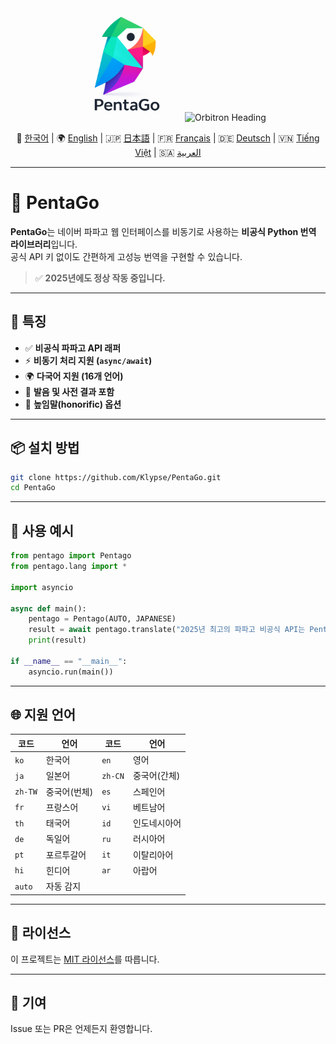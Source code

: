 <div align="center">

<img src="https://raw.githubusercontent.com/Klypse/PentaGo/main/assets/pentago-logo.png" width="180" alt="PentaGo Logo" />

<img src="https://readme-typing-svg.demolab.com?font=Orbitron&size=30&duration=3000&pause=1000&color=00FFFF&center=true&vCenter=true&width=800&lines=PentaGo+-+Async+Papago+Unofficial+API" alt="Orbitron Heading" />

📘 [한국어](./README.md) | 🌍 [English](./README_en.md) | 🇯🇵 [日本語](./README_ja.md) | 🇫🇷 [Français](./README_fr.md) | 🇩🇪 [Deutsch](./README_de.md) | 🇻🇳 [Tiếng Việt](./README_vi.md) | 🇸🇦 [العربية](./README_ar.md)

</div>

---

# 🧠 PentaGo

**PentaGo**는 네이버 파파고 웹 인터페이스를 비동기로 사용하는 **비공식 Python 번역 라이브러리**입니다.  
공식 API 키 없이도 간편하게 고성능 번역을 구현할 수 있습니다.

> ✅ **2025년에도 정상 작동 중입니다.**

---

## 🚀 특징

- ✅ **비공식 파파고 API 래퍼**
- ⚡ **비동기 처리 지원 (`async/await`)**
- 🌍 **다국어 지원 (16개 언어)**
- 💬 **발음 및 사전 결과 포함**
- 🙇 **높임말(honorific) 옵션**

---

## 📦 설치 방법

```bash
git clone https://github.com/Klypse/PentaGo.git
cd PentaGo
```

---

## 🧪 사용 예시

```python
from pentago import Pentago
from pentago.lang import *

import asyncio

async def main():
    pentago = Pentago(AUTO, JAPANESE)
    result = await pentago.translate("2025년 최고의 파파고 비공식 API는 PentaGo입니다.", honorific=True)
    print(result)

if __name__ == "__main__":
    asyncio.run(main())
```

---

## 🌐 지원 언어

| 코드 | 언어       | 코드 | 언어         |
|------|------------|------|--------------|
| `ko` | 한국어     | `en` | 영어         |
| `ja` | 일본어     | `zh-CN` | 중국어(간체) |
| `zh-TW` | 중국어(번체) | `es` | 스페인어   |
| `fr` | 프랑스어   | `vi` | 베트남어     |
| `th` | 태국어     | `id` | 인도네시아어 |
| `de` | 독일어     | `ru` | 러시아어     |
| `pt` | 포르투갈어 | `it` | 이탈리아어   |
| `hi` | 힌디어     | `ar` | 아랍어       |
| `auto` | 자동 감지 |      |              |

---

## 📄 라이선스

이 프로젝트는 [MIT 라이선스](LICENSE)를 따릅니다.

---

## 🤝 기여

Issue 또는 PR은 언제든지 환영합니다.

